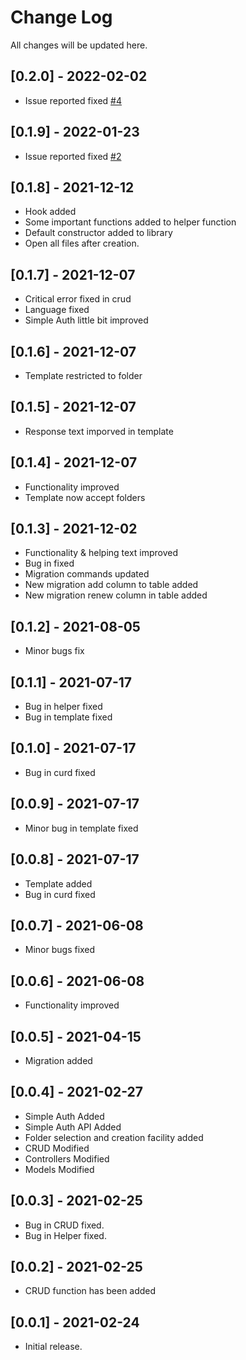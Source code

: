 # Change Log
All changes will be updated here.

## [0.2.0] - 2022-02-02
- Issue reported fixed [#4](https://github.com/SyedMuradAliShah/codeigniter-3-files-creator/issues/4)

## [0.1.9] - 2022-01-23
- Issue reported fixed [#2](https://github.com/SyedMuradAliShah/codeigniter-3-files-creator/issues/2)

## [0.1.8] - 2021-12-12
- Hook added
- Some important functions added to helper function
- Default constructor added to library
- Open all files after creation.

## [0.1.7] - 2021-12-07
- Critical error fixed in crud
- Language fixed
- Simple Auth little bit improved

## [0.1.6] - 2021-12-07
- Template restricted to folder

## [0.1.5] - 2021-12-07
- Response text imporved in template

## [0.1.4] - 2021-12-07
- Functionality improved
- Template now accept folders
  
## [0.1.3] - 2021-12-02
- Functionality & helping text improved
- Bug in fixed
- Migration commands updated
- New migration add column to table added
- New migration renew column in table added

## [0.1.2] - 2021-08-05
- Minor bugs fix

## [0.1.1] - 2021-07-17
- Bug in helper fixed
- Bug in template fixed

## [0.1.0] - 2021-07-17
- Bug in curd fixed

## [0.0.9] - 2021-07-17
- Minor bug in template fixed

## [0.0.8] - 2021-07-17
- Template added
- Bug in curd fixed

## [0.0.7] - 2021-06-08
- Minor bugs fixed

## [0.0.6] - 2021-06-08
- Functionality improved

## [0.0.5] - 2021-04-15
- Migration added

## [0.0.4] - 2021-02-27
- Simple Auth Added
- Simple Auth API Added
- Folder selection and creation facility added
- CRUD Modified
- Controllers Modified
- Models Modified

## [0.0.3] - 2021-02-25
- Bug in CRUD fixed.
- Bug in Helper fixed.

## [0.0.2] - 2021-02-25
- CRUD function has been added

## [0.0.1] - 2021-02-24
- Initial release.
